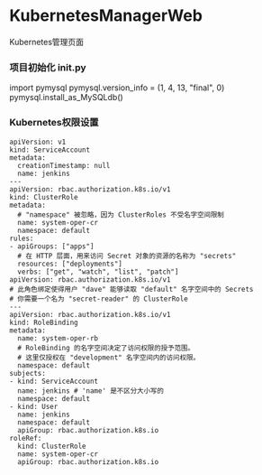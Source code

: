 # KubernetesManagerWeb
Kubernetes管理页面
### 项目初始化 __init__.py
import pymysql
pymysql.version_info = (1, 4, 13, "final", 0)
pymysql.install_as_MySQLdb()
### Kubernetes权限设置
```
apiVersion: v1
kind: ServiceAccount
metadata:
  creationTimestamp: null
  name: jenkins
---
apiVersion: rbac.authorization.k8s.io/v1
kind: ClusterRole
metadata:
  # "namespace" 被忽略，因为 ClusterRoles 不受名字空间限制
  name: system-oper-cr
  namespace: default
rules:
- apiGroups: ["apps"]
  # 在 HTTP 层面，用来访问 Secret 对象的资源的名称为 "secrets"
  resources: ["deployments"]
  verbs: ["get", "watch", "list", "patch"]
apiVersion: rbac.authorization.k8s.io/v1
# 此角色绑定使得用户 "dave" 能够读取 "default" 名字空间中的 Secrets
# 你需要一个名为 "secret-reader" 的 ClusterRole
---
apiVersion: rbac.authorization.k8s.io/v1
kind: RoleBinding
metadata:
  name: system-oper-rb
  # RoleBinding 的名字空间决定了访问权限的授予范围。
  # 这里仅授权在 "development" 名字空间内的访问权限。
  namespace: default
subjects:
- kind: ServiceAccount
  name: jenkins # 'name' 是不区分大小写的
  namespace: default
- kind: User
  name: jenkins
  namespace: default
  apiGroup: rbac.authorization.k8s.io
roleRef:
  kind: ClusterRole
  name: system-oper-cr
  apiGroup: rbac.authorization.k8s.io
```